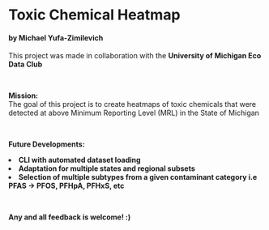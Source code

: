 <h1>Toxic Chemical Heatmap</h1>
<h4>by Michael Yufa-Zimilevich</h4>
<p>This project was made in collaboration with the <b>University of Michigan Eco Data Club</b></p>
&nbsp;
<p><b>Mission: <br></b>The goal of this project is to create heatmaps of toxic chemicals that were detected at above Minimum Reporting Level (MRL) in the State of Michigan</p>
&nbsp;
<p><b>Future Developments:<br>
<li>CLI with automated dataset loading</li>
<li>Adaptation for multiple states and regional subsets</li>
<li>Selection of multiple subtypes from a given contaminant category i.e PFAS -> PFOS, PFHpA, PFHxS, etc</li>
</p>
&nbsp;
&nbsp;
<p>Any and all feedback is welcome! :)</p>